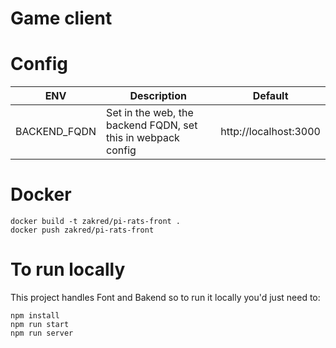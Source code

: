 # Game client

# Config

| ENV               | Description                                                  | Default               |
|-------------------|--------------------------------------------------------------|-----------------------|
| BACKEND_FQDN      | Set in the web, the backend FQDN, set this in webpack config | http://localhost:3000 |

# Docker

```shell
docker build -t zakred/pi-rats-front .
docker push zakred/pi-rats-front
```
 
# To run locally
This project handles Font and Bakend so to run it locally you'd just need to:
```
npm install
npm run start
npm run server
```